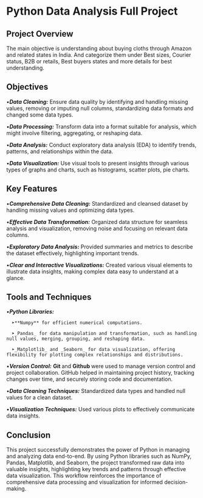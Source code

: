# Python Data Analysis Full Project

## Project Overview

The main objective is understanding about buying cloths through Amazon and related states in India. And categorize them under Best sizes, Courier status, B2B or retails, Best buyers states and more details for best understanding.

## Objectives

•_**Data Cleaning:**_ Ensure data quality by identifying and handling missing values, removing or imputing null columns, standardizing data formats and changed some data types.

•_**Data Processing:**_ Transform data into a format suitable for analysis, which might involve filtering, aggregating, or reshaping data.

•_**Data Analysis:**_ Conduct exploratory data analysis (EDA) to identify trends, patterns, and relationships within the data.

•_**Data Visualization:**_ Use visual tools to present insights through various types of graphs and charts, such as histograms, scatter plots, pie charts.

## Key Features

•_**Comprehensive Data Cleaning:**_ Standardized and cleansed dataset by handling missing values and optimizing data types.

•_**Effective Data Transformation:**_ Organized data structure for seamless analysis and visualization, removing noise and focusing on relevant data columns.

•_**Exploratory Data Analysis:**_ Provided summaries and metrics to describe the dataset effectively, highlighting important trends.

•_**Clear and Interactive Visualizations:**_ Created various visual elements to illustrate data insights, making complex data easy to understand at a glance.

## Tools and Techniques

•_**Python Libraries:**_ 

      ➤**Numpy** for efficient numerical computations.
      
      ➤_Pandas_ for data manipulation and transformation, such as handling null values, merging, grouping, and reshaping data.
      
      ➤_Matplotlib_ and _Seaborn_ for data visualization, offering flexibility for plotting complex relationships and distributions.

•_**Version Control:**_ <b>Git </b>and <b>Github </b>were used to manage version control and project collaboration. GitHub helped in maintaining project history, tracking changes over time, and securely storing code and documentation.

•_**Data Cleaning Techniques:**_ Standardized data types and handled null values for a clean dataset.

•_**Visualization Techniques:**_ Used various plots to effectively communicate data insights.

## Conclusion

This project successfully demonstrates the power of Python in managing and analyzing data end-to-end. By using Python libraries such as NumPy, Pandas, Matplotlib, and Seaborn, the project transformed raw data into valuable insights, highlighting key trends and patterns through effective data visualization. This workflow reinforces the importance of comprehensive data processing and visualization for informed decision-making.








